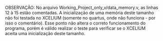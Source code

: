 OBSERVAÇÃO:
No arquivo Working_Project_only_v/data_memory.v, as linhas 12 à 15 estão comentadas. A inicialização de uma memória deste tamanho não foi testada no XCELIUM (somente no quartus, onde não funciona - por isso o comentário). Esse ponto não altera o correto funcionamento do programa, porém é válido realizar o teste para verificar se o XCELIUM aceita uma inicialização deste tamanho. 
